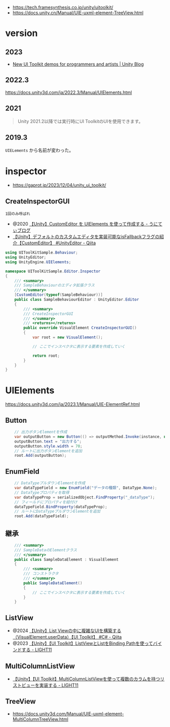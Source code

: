 - https://tech.framesynthesis.co.jp/unity/uitoolkit/
- https://docs.unity.cn/Manual/UIE-uxml-element-TreeView.html

# version

## 2023

- [New UI Toolkit demos for programmers and artists | Unity Blog](https://unity.com/blog/engine-platform/new-ui-toolkit-demos-for-programmers-artists)

## 2022.3

https://docs.unity3d.com/ja/2022.3/Manual/UIElements.html

## 2021

> Unity 2021.2以降では実行時にUI ToolkitのUIを使用できます。

## 2019.3

`UIELements` から名前が変わった。

# inspector

- https://gaprot.jp/2023/12/04/unity_ui_toolkit/

## CreateInspectorGUI

`1回のみ呼ばれ`

- @2020 [【Unity】CustomEditor を UIElements を使って作成する - うにてぃブログ](https://hacchi-man.hatenablog.com/entry/2020/11/04/220000)
- [【Unity】デフォルトのカスタムエディタを実装可能なisFallbackフラグの紹介【CustomEditor】 #UnityEditor - Qiita](https://qiita.com/su10/items/9d83b6b5c6ee43b08e4d)

```cs
using UIToolKitSample.Behaviour;
using UnityEditor;
using UnityEngine.UIElements;

namespace UIToolKitSample.Editor.Inspector
{
    /// <summary>
    /// SampleBehaviourのエディタ拡張クラス
    /// </summary>
    [CustomEditor(typeof(SampleBehaviour))]
    public class SampleBehaviourEditor : UnityEditor.Editor
    {
        /// <summary>
        /// CreateInspectorGUI
        /// </summary>
        /// <returns></returns>
        public override VisualElement CreateInspectorGUI()
        {
            var root = new VisualElement();

            // ここでインスペクタに表示する要素を作成していく

            return root;
        }
    }
}
```

# UIElements

https://docs.unity3d.com/ja/2023.1/Manual/UIE-ElementRef.html

## Button

```cs
    // 出力ボタンElementを作成
    var outputButton = new Button(() => outputMethod.Invoke(instance, null));
    outputButton.text = "出力する";
    outputButton.style.width = 70;
    // ルートに出力ボタンElementを追加
    root.Add(outputButton);
```

## EnumField

```cs
    // DataTypeプルダウンElementを作成
    var dataTypeField = new EnumField("データの種類", DataType.None);
    // DataTypeプロパティを取得
    var dataTypeProp = serializedObject.FindProperty("_dataType");
    // フィールドにプロパティを紐付け
    dataTypeField.BindProperty(dataTypeProp);
    // ルートにDataTypeプルダウンElementを追加
    root.Add(dataTypeField);
```

## 継承

```cs
    /// <summary>
    /// SampleDataのElementクラス
    /// </summary>
    public class SampleDataElement : VisualElement
    {
        /// <summary>
        /// コンストラクタ
        /// </summary>
        public SampleDataElement()
        {
            // ここでインスペクタに表示する要素を作成していく
        }
    }
```

## ListView

- @2024 [【Unity】List Viewの中に複雑なUIを構築する（VisualElement.userData）【UI Toolkit】 #C# - Qiita](https://qiita.com/AtsuAtsu0120/items/65c02fc2ce8cd10d8fda)
- @2023 [【Unity】【UI Toolkit】ListViewとListをBinding Pathを使ってバインドする - LIGHT11](https://light11.hatenadiary.com/entry/2023/07/19/192346)

## MultiColumnListView

- [【Unity】【UI Toolkit】MultiColumnListViewを使って複数のカラムを持つリストビューを実装する - LIGHT11](https://light11.hatenadiary.com/entry/2023/05/16/194903)

## TreeView

- https://docs.unity3d.com/Manual/UIE-uxml-element-MultiColumnTreeView.html
